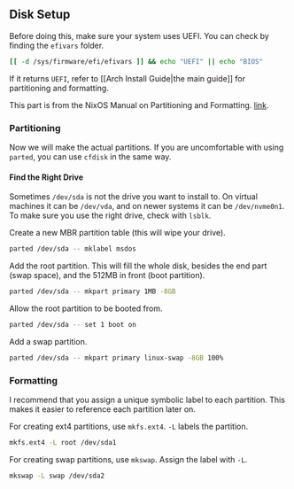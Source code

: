 ## Disk Setup
Before doing this, make sure your system uses UEFI. You can check by finding the `efivars` folder.
```sh
[[ -d /sys/firmware/efi/efivars ]] && echo "UEFI" || echo "BIOS"
```
If it returns `UEFI`, refer to [[Arch Install Guide|the main guide]] for partitioning and formatting.

This part is from the NixOS Manual on Partitioning and Formatting. [link](https://nixos.org/manual/nixos/stable/index.html#sec-installation-partitioning-formatting).

### Partitioning
Now we will make the actual partitions. If you are uncomfortable with using `parted`, you can use `cfdisk` in the same way.

#### Find the Right Drive
Sometimes `/dev/sda` is not the drive you want to install to. On virtual machines it can be `/dev/vda`, and on newer systems it can be `/dev/nvme0n1`. To make sure you use the right drive, check with `lsblk`.

Create a new MBR partition table (this will wipe your drive).
```sh
parted /dev/sda -- mklabel msdos
```

Add the root partition. This will fill the whole disk, besides the end part (swap space), and the 512MB in front (boot partition).
```sh
parted /dev/sda -- mkpart primary 1MB -8GB
```

Allow the root partition to be booted from.
```sh
parted /dev/sda -- set 1 boot on
```

Add a swap partition.
```sh
parted /dev/sda -- mkpart primary linux-swap -8GB 100%
```

### Formatting
I recommend that you assign a unique symbolic label to each partition. This makes it easier to reference each partition later on.

For creating ext4 partitions, use `mkfs.ext4`. `-L` labels the partition.
```sh
mkfs.ext4 -L root /dev/sda1
```

For creating swap partitions, use `mkswap`. Assign the label with `-L`.
```sh
mkswap -L swap /dev/sda2
```


